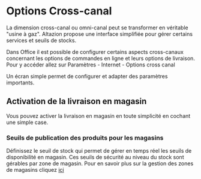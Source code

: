 # Options Cross-canal

La dimension cross-canal ou omni-canal peut se transformer en véritable "usine à gaz". 
Altazion propose une interface simplifiée pour gérer certains services et seuils de stocks.

Dans Office il est possible de configurer certains aspects cross-canaux concernant les options de commandes en ligne et leurs options de livraison. 
Pour y accéder allez sur Paramètres - Internet - Options cross canal

Un écran simple permet de configurer et adapter des paramètres importants. 

## Activation de la livraison en magasin
Vous pouvez activer la livraison en magasin en toute simplicité en cochant une simple case. 

### Seuils de publication des produits pour les magasins
Définissez le seuil de stock qui permet de gérer en temps réel les seuils de disponibilité en magasin. 
Ces seuils de sécurité au niveau du stock sont gérables par zone de magasin. Pour en savoir plus sur la gestion des zones de magasins cliquez [ici](https://aide.altazion.com/fr-fr/configurer/omnicanal/zones-magasin.html)
